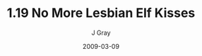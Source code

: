 ---
title: '1.19 No More Lesbian Elf Kisses'
alt: 'Mysteries of the Arcana'
date: '2009-03-09'
author: 'J Gray'
artist: 'Keira'
chapter: '1 More Heavens and Earths'
filler: false
---